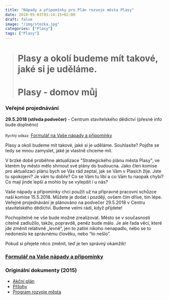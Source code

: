 ```yaml
---
title: "Nápady a připomínky pro Plán rozvoje města Plasy"
date: 2018-05-03T03:14:15+02:00
draft: false
image: "/img/stezka.jpg"
categories: ["Plasy"]
tags: ["Plasy"]
---
```

># Plasy a okolí budeme mít takové, jaké si je uděláme.
># Plasy - domov můj <i class="fa fa-heart"></i>

<div class="alert alert-info">
<h3><i class="fa fa-info-circle"></i> Veřejné projednávání</h3>
<strong>29.5.2018 (středa podvečer)</strong> - Centrum stavitelského dědictví (přesné info bude doplněno)<br><br>
<small>Rychlý odkaz:</small> <a href="https://docs.google.com/forms/d/e/1FAIpQLSebTEsAd5gw4jTYWj4_iftkwatcdKsD8RHm87DD_IRD_P_xQA/viewform"><i class="fa fa-file-o"></i>  Formulář na Vaše nápady a připomínky</a>
</div>

Plasy a okolí budeme mít takové, jaké si je uděláme. Souhlasíte? Pojďte se tedy se mnou zamyslet, jaké je vlastně chceme mít.

V brzké době proběhne aktualizace "Strategického plánu města Plasy", ve kterém by město mělo shrnout své plány do budoucna. Jako člen komise pro aktualizaci plánu bych se Vás rád zeptal, jak se Vám v Plasích žije. Jste tu spokojení? Je vám tu dobře? Co se Vám tu líbí a co Vám tu naopak chybí? Co mají jinde lepší a mohlo by se vylepšit i u nás?

Vaše nápady a připomínky chci použít už na přípravné pracovní schůzce naší komise 15.5.2018. Můžete je dodat i později, ovšem čím dříve, tím lépe. Veřejné projednávání je plánováno na podvečer 29.5.2018 v Centru stavitelského dědictví. Budeme velmi rádi, když přijdete!

Pochopitelně ne vše bude možné zrealizovat. Město se v současnosti citelně zadlužilo, takže, popravdě, peněz bude málo. Je ale řada věcí, které jde změnit relativně „levně“, jen to zatím nikoho nenapadlo, nebo se to nedoneslo ke správnému člověku, nebo “to nešlo”.

Pokud si přejete něco změnit, teď je ten správný okamžik!

<div class="alert alert-success">
<h3><i class="fa fa-file-o"></i> <a href="https://docs.google.com/forms/d/e/1FAIpQLSebTEsAd5gw4jTYWj4_iftkwatcdKsD8RHm87DD_IRD_P_xQA/viewform">Formulář na Vaše nápady a připomínky</a></h3>
</div>


### <i class="fa fa-info-circle"></i> Originální dokumenty (2015)
- [Akční plán](/docs/ProgramRozvojeMěstaPlasyAkčníPlán151030.pdf)
- [Přílohy](/docs/ProgramRozvojeMěstaPlasyPřílohy151130.pdf)
- [Program rozvoje města](/docs/ProgramRozvojeMěstaPlasyText151130.pdf)
